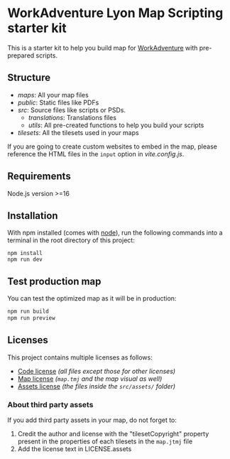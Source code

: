 # WorkAdventure Lyon Map Scripting starter kit

This is a starter kit to help you build map for [WorkAdventure](https://workadventu.re) with pre-prepared scripts.

## Structure
* *maps*: All your map files
* *public*: Static files like PDFs
* *src*: Source files like scripts or PSDs. 
  * *translations*: Translations files
  * *utils*: All pre-created functions to help you build your scripts
* *tilesets*: All the tilesets used in your maps

If you are going to create custom websites to embed in the map, please reference the HTML files in the `input` option in *vite.config.js*.

## Requirements

Node.js version >=16

## Installation

With npm installed (comes with [node](https://nodejs.org/en/)), run the following commands into a terminal in the root directory of this project:

```shell
npm install
npm run dev
```

## Test production map

You can test the optimized map as it will be in production:
```sh
npm run build
npm run preview
```

## Licenses

This project contains multiple licenses as follows:

* [Code license](./LICENSE.code) *(all files except those for other licenses)*
* [Map license](./LICENSE.map) *(`map.tmj` and the map visual as well)*
* [Assets license](./LICENSE.assets) *(the files inside the `src/assets/` folder)*

### About third party assets

If you add third party assets in your map, do not forget to:
1. Credit the author and license with the "tilesetCopyright" property present in the properties of each tilesets in the `map.jtmj` file
2. Add the license text in LICENSE.assets
